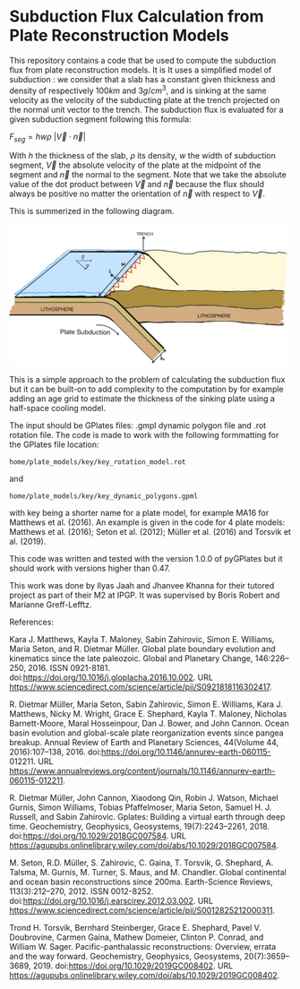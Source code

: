 # Subduction Flux Calculation from Plate Reconstruction Models

This repository contains a code that be used to compute the subduction flux from plate reconstruction models. It is  It uses a simplified model of subduction : we consider that a slab has a constant given thickness and density of respectively $100km$ and $3g/cm^3$, and is sinking at the same velocity as the velocity of the subducting plate at the trench projected on the normal unit vector to the trench. The subduction flux is evaluated for a given subduction segment following this formula:

$F_{seg} = hw\rho \ |\vec{V}\cdot\vec{n}|$

With $h$ the thickness of the slab, $\rho$ its density, $w$ the width of subduction segment, $\vec{V}$ the absolute velocity of the plate at the midpoint of the segment and $\vec{n}$ the normal to the segment. Note that we take the absolute value of the dot product between $\vec{V}$ and $\vec{n}$ because the flux should always be positive no matter the orientation of $\vec{n}$ with respect to $\vec{V}$.

This is summerized in the following diagram.

<img src="subduction_flux_diagram.png" alt="fishy" class="bg-primary mb-1" width="500px">

This is a simple approach to the problem of calculating the subduction flux but it can be built-on to add complexity to the computation by for example adding an age grid to estimate the thickness of the sinking plate using a half-space cooling model.

The input should be GPlates files: .gmpl dynamic polygon file and .rot rotation file. The code is made to work with the following formmatting for the GPlates file location:
````{verbatim}
home/plate_models/key/key_rotation_model.rot
````
and
````{verbatim}
home/plate_models/key/key_dynamic_polygons.gpml
````
with key being a shorter name for a plate model, for example MA16 for Matthews et al. (2016). An example is given in the code for 4 plate models: Matthews
et al. (2016); Seton et al. (2012); Müller et al. (2016) and Torsvik et al. (2019).

This code was written and tested with the version 1.0.0 of pyGPlates but it should work with versions higher than 0.47.


This work was done by Ilyas Jaah and Jhanvee Khanna for their tutored project as part of their M2 at IPGP. It was supervised by Boris Robert and Marianne Greff-Lefftz.


References:

Kara J. Matthews, Kayla T. Maloney, Sabin Zahirovic, Simon E. Williams, Maria Seton,
and R. Dietmar Müller. Global plate boundary evolution and kinematics since the
late paleozoic. Global and Planetary Change, 146:226–250, 2016. ISSN 0921-8181.
doi:https://doi.org/10.1016/j.gloplacha.2016.10.002. URL https://www.sciencedirect.com/science/article/pii/S0921818116302417.

R. Dietmar Müller, Maria Seton, Sabin Zahirovic, Simon E. Williams, Kara J. Matthews,
Nicky M. Wright, Grace E. Shephard, Kayla T. Maloney, Nicholas Barnett-Moore, Maral Hosseinpour,
Dan J. Bower, and John Cannon. Ocean basin evolution and global-scale plate
reorganization events since pangea breakup. Annual Review of Earth and Planetary Sciences,
44(Volume 44, 2016):107–138, 2016. doi:https://doi.org/10.1146/annurev-earth-060115-
012211. URL https://www.annualreviews.org/content/journals/10.1146/annurev-earth-060115-012211.

R. Dietmar Müller, John Cannon, Xiaodong Qin, Robin J. Watson, Michael Gurnis, Simon Williams,
Tobias Pfaffelmoser, Maria Seton, Samuel H. J. Russell, and Sabin Zahirovic. Gplates: Building
a virtual earth through deep time. Geochemistry, Geophysics, Geosystems, 19(7):2243–2261,
2018. doi:https://doi.org/10.1029/2018GC007584. URL https://agupubs.onlinelibrary.wiley.com/doi/abs/10.1029/2018GC007584.

M. Seton, R.D. Müller, S. Zahirovic, C. Gaina, T. Torsvik, G. Shephard, A. Talsma, M. Gurnis,
M. Turner, S. Maus, and M. Chandler. Global continental and ocean basin reconstructions
since 200ma. Earth-Science Reviews, 113(3):212–270, 2012. ISSN 0012-8252.
doi:https://doi.org/10.1016/j.earscirev.2012.03.002. URL https://www.sciencedirect.com/science/article/pii/S0012825212000311.

Trond H. Torsvik, Bernhard Steinberger, Grace E. Shephard, Pavel V. Doubrovine, Carmen Gaina,
Mathew Domeier, Clinton P. Conrad, and William W. Sager. Pacific-panthalassic reconstructions:
Overview, errata and the way forward. Geochemistry, Geophysics, Geosystems, 20(7):3659–3689,
2019. doi:https://doi.org/10.1029/2019GC008402. URL https://agupubs.onlinelibrary.wiley.com/doi/abs/10.1029/2019GC008402.
